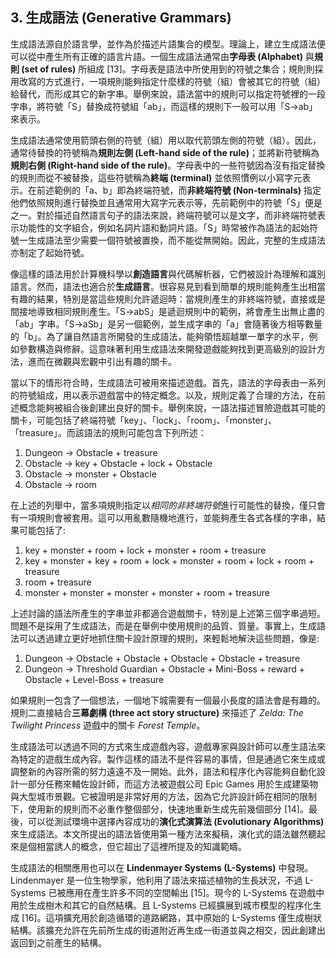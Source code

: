 ## 3. 生成語法 (Generative Grammars)

生成語法源自於語言學，並作為於描述片語集合的模型。理論上，建立生成語法便可以從中產生所有正確的語言片語。一個生成語法通常由**字母表 (Alphabet)** 與**規則 (set of rules)** 所組成 [13]。字母表是語法中所使用到的符號之集合；規則則採用改寫的方式進行，一項規則能夠指定什麼樣的符號（組）會被其它的符號（組）給替代，而形成其它的新字串。舉例來說，語法當中的規則可以指定符號裡的一段字串，將符號「S」替換成符號組「ab」，而這樣的規則下一般可以用「S→ab」來表示。

生成語法通常使用箭頭右側的符號（組）用以取代箭頭左側的符號（組）。因此，通常待替換的符號稱為**規則左側 (Left-hand side of the rule)**；並將新符號稱為**規則右側 (Right-hand side of the rule)**。字母表中的一些符號因為沒有指定替換的規則而從不被替換，這些符號稱為**終端 (terminal)** 並依照慣例以小寫字元表示。在前述範例的「a、b」即為終端符號，而**非終端符號 (Non-terminals)** 指定他們依照規則進行替換並且通常用大寫字元表示等，先前範例中的符號「S」便是之一。對於描述自然語言句子的語法來說，終端符號可以是文字，而非終端符號表示功能性的文字組合，例如名詞片語和動詞片語。「S」時常被作為語法的起始符號一生成語法至少需要一個符號被置換，而不能從無開始。因此，完整的生成語法亦制定了起始符號。

像這樣的語法用於計算機科學以**創造語言**與代碼解析器，它們被設計為理解和識別語言。然而，語法也適合於**生成語言**。很容易見到看到簡單的規則能夠產生出相當有趣的結果，特別是當這些規則允許遞迴時：當規則產生的非終端符號，直接或是間接地導致相同規則產生。「S→abS」是遞迴規則中的範例，將會產生出無止盡的「ab」字串。「S→aSb」是另一個範例，並生成字串的「a」會隨著後方相等數量的「b」。為了讓自然語言所開發的生成語法，能夠領悟超越單一單字的水平，例如參數構造與修辭。這意味著利用生成語法來開發遊戲能夠找到更高級別的設計方法，進而在微觀與宏觀中引出有趣的關卡。

當以下的情形符合時，生成語法可被用來描述遊戲。首先，語法的字母表由一系列的符號組成，用以表示遊戲當中的特定概念。以及，規則定義了合理的方法，在前述概念能夠被組合後創建出良好的關卡。舉例來說，一語法描述冒險遊戲其可能的關卡，可能包括了終端符號「key」、「lock」、「room」、「monster」、「treasure」。而該語法的規則可能包含下列所述：

1. Dungeon → Obstacle + treasure
2. Obstacle → key + Obstacle + lock + Obstacle
3. Obstacle → monster + Obstacle
4. Obstacle → room

在上述的列舉中，當多項規則指定以*相同的非終端符號*進行可能性的替換，僅只會有一項規則會被套用。這可以用亂數隨機地進行，並能夠產生各式各樣的字串，結果可能包括了:

1. key + monster + room + lock + monster + room + treasure
2. key + monster + key + room + lock + monster + room + lock + room + treasure
3. room + treasure
4. monster + monster + monster + monster + room + treasure
 
上述討論的語法所產生的字串並非都適合遊戲關卡，特別是上述第三個字串過短。問題不是採用了生成語法，而是在舉例中使用規則的品質、質量。事實上，生成語法可以透過建立更好地抓住關卡設計原理的規則，來輕鬆地解決這些問題，像是:

1. Dungeon → Obstacle + Obstacle + Obstacle + Obstacle + treasure
2. Dungeon → Threshold Guardian + Obstacle + Mini-Boss + reward + Obstacle + Level-Boss + treasure

如果規則一包含了一個想法，一個地下城需要有一個最小長度的語法會是有趣的。規則二直接結合**三幕劇構 (three act story structure)** 來描述了 *Zelda: The Twilight Princess* 遊戲中的關卡 *Forest Temple*。

生成語法可以透過不同的方式來生成遊戲內容，遊戲專家與設計師可以產生語法來為特定的遊戲生成內容。製作這樣的語法不是件容易的事情，但是通過它來生成或調整新的內容所需的努力遠遠不及一開始。此外，語法和程序化內容能夠自動化設計一部分任務來輔佐設計師，而這方法被遊戲公司 Epic Games 用於生成建築物與大型城市景觀。它被證明是非常好用的方法，因為它允許設計師在相同的限制下，使用新的規則而不必重作整個部分，快速地重新生成先前幾個部分 [14]。最後，可以從測試環境中選擇內容成功的**演化式演算法 (Evolutionary Algorithms)** 來生成語法。本文所提出的語法皆使用第一種方法來擬稿，演化式的語法雖然聽起來是個相當誘人的概念，但它超出了這裡所提及的知識範疇。

生成語法的相關應用也可以在 **Lindenmayer Systems (L-Systems)** 中發現。Lindenmayer 是一位生物學家，他利用了語法來描述植物的生長狀況，不過 L-Systems 已被應用在產生許多不同的空間輸出 [15]。現今的 L-Systems 在遊戲中用於生成樹木和其它的自然結構。且 L-Systems 已經擴展到城市模型的程序化生成 [16]。這項擴充用於創造循環的道路網路，其中原始的 L-Systems 僅生成樹狀結構。該擴充允許在先前所生成的街道附近再生成一街道並與之相交，因此創建出返回到之前產生的結構。

